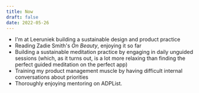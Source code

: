 ```yaml
---
title: Now
draft: false
date: 2022-05-26
---
```

- I'm at Leeruniek building a sustainable design and product practice
- Reading Zadie Smith's _On Beauty_, enjoying it so far
- Building a sustainable meditation practice by engaging in daily unguided sessions (which, as it turns out, is a lot more relaxing than finding the perfect guided meditation on the perfect app)
- Training my product management muscle by having difficult internal conversations about priorities
- Thoroughly enjoying mentoring on ADPList.